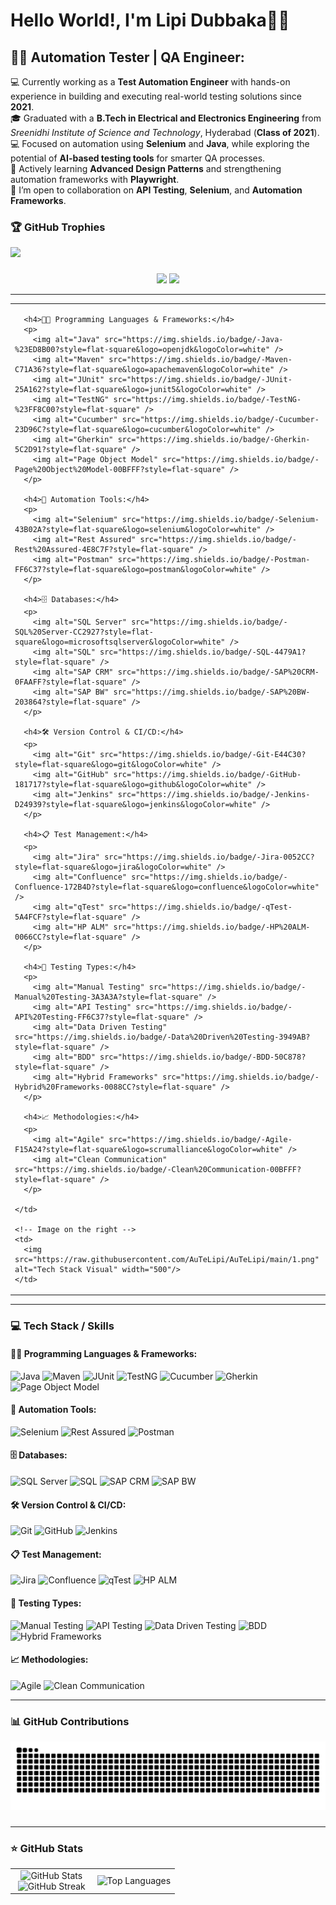 # Hello World!, I'm Lipi Dubbaka👋🏼  

## 🕵️‍♂️ Automation Tester | QA Engineer:

💻 Currently working as a <strong>Test Automation Engineer</strong> with hands-on experience in building and executing real-world testing solutions since <strong>2021</strong>. <br>
🎓 Graduated with a <strong>B.Tech in Electrical and Electronics Engineering</strong> from <em>Sreenidhi Institute of Science and Technology</em>, Hyderabad (<strong>Class of 2021</strong>). <br>
💻 Focused on automation using <strong>Selenium</strong> and <strong>Java</strong>, while exploring the potential of <strong>AI-based testing tools</strong> for smarter QA processes. <br>
🌱 Actively learning <strong>Advanced Design Patterns</strong> and strengthening automation frameworks with <strong>Playwright</strong>. <br>
👯 I’m open to collaboration on <strong>API Testing</strong>, <strong>Selenium</strong>, and <strong>Automation Frameworks</strong>. 

### 🏆 GitHub Trophies
<img src="https://github-profile-trophy.vercel.app/?username=AuTeLipi&theme=kimbie_dark" />

###

<!-- Gmail - Replace with your actual email -->
<div align="center">
  <a href="mailto:lipipgm@gmail.com"><img src="https://img.shields.io/badge/Gmail-D14836?style=for-the-badge&logo=gmail&logoColor=white&color=black" /></a>
  <a href="https://www.linkedin.com/in/lipidubbaka"><img src="https://img.shields.io/badge/LinkedIn-%2312100E.svg?&style=for-the-badge&logo=linkedin&logoColor=white&color=black" /></a>
 <!-- <a href="https://aal1x-jobhub.github.io/jobhub-landing/"><img src="https://img.shields.io/badge/Website-%23.svg?&style=for-the-badge&logo=www&logoColor=white&color=black" /></a> -->
</div>

---

<table>
  <tr>
    <!-- Tech Badges on the left -->
    <td>

      <h4>🧑‍💻 Programming Languages & Frameworks:</h4>
      <p>
        <img alt="Java" src="https://img.shields.io/badge/-Java-%23ED8B00?style=flat-square&logo=openjdk&logoColor=white" />
        <img alt="Maven" src="https://img.shields.io/badge/-Maven-C71A36?style=flat-square&logo=apachemaven&logoColor=white" />
        <img alt="JUnit" src="https://img.shields.io/badge/-JUnit-25A162?style=flat-square&logo=junit5&logoColor=white" />
        <img alt="TestNG" src="https://img.shields.io/badge/-TestNG-%23FF8C00?style=flat-square" />
        <img alt="Cucumber" src="https://img.shields.io/badge/-Cucumber-23D96C?style=flat-square&logo=cucumber&logoColor=white" />
        <img alt="Gherkin" src="https://img.shields.io/badge/-Gherkin-5C2D91?style=flat-square" />
        <img alt="Page Object Model" src="https://img.shields.io/badge/-Page%20Object%20Model-00BFFF?style=flat-square" />
      </p>

      <h4>🤖 Automation Tools:</h4>
      <p>
        <img alt="Selenium" src="https://img.shields.io/badge/-Selenium-43B02A?style=flat-square&logo=selenium&logoColor=white" />
        <img alt="Rest Assured" src="https://img.shields.io/badge/-Rest%20Assured-4E8C7F?style=flat-square" />
        <img alt="Postman" src="https://img.shields.io/badge/-Postman-FF6C37?style=flat-square&logo=postman&logoColor=white" />
      </p>

      <h4>🗄️ Databases:</h4>
      <p>
        <img alt="SQL Server" src="https://img.shields.io/badge/-SQL%20Server-CC2927?style=flat-square&logo=microsoftsqlserver&logoColor=white" />
        <img alt="SQL" src="https://img.shields.io/badge/-SQL-4479A1?style=flat-square" />
        <img alt="SAP CRM" src="https://img.shields.io/badge/-SAP%20CRM-0FAAFF?style=flat-square" />
        <img alt="SAP BW" src="https://img.shields.io/badge/-SAP%20BW-203864?style=flat-square" />
      </p>

      <h4>🛠️ Version Control & CI/CD:</h4>
      <p>
        <img alt="Git" src="https://img.shields.io/badge/-Git-E44C30?style=flat-square&logo=git&logoColor=white" />
        <img alt="GitHub" src="https://img.shields.io/badge/-GitHub-181717?style=flat-square&logo=github&logoColor=white" />
        <img alt="Jenkins" src="https://img.shields.io/badge/-Jenkins-D24939?style=flat-square&logo=jenkins&logoColor=white" />
      </p>

      <h4>📋 Test Management:</h4>
      <p>
        <img alt="Jira" src="https://img.shields.io/badge/-Jira-0052CC?style=flat-square&logo=jira&logoColor=white" />
        <img alt="Confluence" src="https://img.shields.io/badge/-Confluence-172B4D?style=flat-square&logo=confluence&logoColor=white" />
        <img alt="qTest" src="https://img.shields.io/badge/-qTest-5A4FCF?style=flat-square" />
        <img alt="HP ALM" src="https://img.shields.io/badge/-HP%20ALM-0066CC?style=flat-square" />
      </p>

      <h4>🧪 Testing Types:</h4>
      <p>
        <img alt="Manual Testing" src="https://img.shields.io/badge/-Manual%20Testing-3A3A3A?style=flat-square" />
        <img alt="API Testing" src="https://img.shields.io/badge/-API%20Testing-FF6C37?style=flat-square" />
        <img alt="Data Driven Testing" src="https://img.shields.io/badge/-Data%20Driven%20Testing-3949AB?style=flat-square" />
        <img alt="BDD" src="https://img.shields.io/badge/-BDD-50C878?style=flat-square" />
        <img alt="Hybrid Frameworks" src="https://img.shields.io/badge/-Hybrid%20Frameworks-0088CC?style=flat-square" />
      </p>

      <h4>📈 Methodologies:</h4>
      <p>
        <img alt="Agile" src="https://img.shields.io/badge/-Agile-F15A24?style=flat-square&logo=scrumalliance&logoColor=white" />
        <img alt="Clean Communication" src="https://img.shields.io/badge/-Clean%20Communication-00BFFF?style=flat-square" />
      </p>

    </td>

    <!-- Image on the right -->
    <td>
      <img src="https://raw.githubusercontent.com/AuTeLipi/AuTeLipi/main/1.png" alt="Tech Stack Visual" width="500"/>
    </td>
  </tr>
</table>


---

### 💻 Tech Stack / Skills 

  <!-- Programming Languages & Frameworks -->
  #### 🧑‍💻 Programming Languages & Frameworks:
  
  <p>
  <img alt="Java" src="https://img.shields.io/badge/-Java-%23ED8B00?style=flat-square&logo=openjdk&logoColor=white" />
  <img alt="Maven" src="https://img.shields.io/badge/-Maven-C71A36?style=flat-square&logo=apachemaven&logoColor=white" />
  <img alt="JUnit" src="https://img.shields.io/badge/-JUnit-25A162?style=flat-square&logo=junit5&logoColor=white" />
  <img alt="TestNG" src="https://img.shields.io/badge/-TestNG-%23FF8C00?style=flat-square" />
  <img alt="Cucumber" src="https://img.shields.io/badge/-Cucumber-23D96C?style=flat-square&logo=cucumber&logoColor=white" />
  <img alt="Gherkin" src="https://img.shields.io/badge/-Gherkin-5C2D91?style=flat-square" />
  <img alt="Page Object Model" src="https://img.shields.io/badge/-Page%20Object%20Model-00BFFF?style=flat-square" />
  </p>


  <!-- Automation Tools -->
  #### 🤖 Automation Tools:
  <p>
  <img alt="Selenium" src="https://img.shields.io/badge/-Selenium-43B02A?style=flat-square&logo=selenium&logoColor=white" />
  <img alt="Rest Assured" src="https://img.shields.io/badge/-Rest%20Assured-4E8C7F?style=flat-square" />
  <img alt="Postman" src="https://img.shields.io/badge/-Postman-FF6C37?style=flat-square&logo=postman&logoColor=white" />
  </p>

  <!-- Databases -->
  #### 🗄️ Databases:
  <p>
  <img alt="SQL Server" src="https://img.shields.io/badge/-SQL%20Server-CC2927?style=flat-square&logo=microsoftsqlserver&logoColor=white" />
  <img alt="SQL" src="https://img.shields.io/badge/-SQL-4479A1?style=flat-square" />
  <img alt="SAP CRM" src="https://img.shields.io/badge/-SAP%20CRM-0FAAFF?style=flat-square" />
  <img alt="SAP BW" src="https://img.shields.io/badge/-SAP%20BW-203864?style=flat-square" />
  </p>

  <!-- Version Control & CI/CD -->
  #### 🛠️ Version Control & CI/CD:
  <p>
  <img alt="Git" src="https://img.shields.io/badge/-Git-E44C30?style=flat-square&logo=git&logoColor=white" />
  <img alt="GitHub" src="https://img.shields.io/badge/-GitHub-181717?style=flat-square&logo=github&logoColor=white" />
  <img alt="Jenkins" src="https://img.shields.io/badge/-Jenkins-D24939?style=flat-square&logo=jenkins&logoColor=white" />
  </p>
  
  <!-- Test Management -->
  #### 📋 Test Management:
  <p>
  <img alt="Jira" src="https://img.shields.io/badge/-Jira-0052CC?style=flat-square&logo=jira&logoColor=white" />
  <img alt="Confluence" src="https://img.shields.io/badge/-Confluence-172B4D?style=flat-square&logo=confluence&logoColor=white" />
  <img alt="qTest" src="https://img.shields.io/badge/-qTest-5A4FCF?style=flat-square" />
  <img alt="HP ALM" src="https://img.shields.io/badge/-HP%20ALM-0066CC?style=flat-square" />
  </p>

  <!-- Testing Types -->
  #### 🧪 Testing Types:
  <p>
  <img alt="Manual Testing" src="https://img.shields.io/badge/-Manual%20Testing-3A3A3A?style=flat-square" />
  <img alt="API Testing" src="https://img.shields.io/badge/-API%20Testing-FF6C37?style=flat-square" />
  <img alt="Data Driven Testing" src="https://img.shields.io/badge/-Data%20Driven%20Testing-3949AB?style=flat-square" />
  <img alt="BDD" src="https://img.shields.io/badge/-BDD-50C878?style=flat-square" />
  <img alt="Hybrid Frameworks" src="https://img.shields.io/badge/-Hybrid%20Frameworks-0088CC?style=flat-square" />
  </p>

  <!-- Methodologies -->
  #### 📈 Methodologies:
  <p>
  <img alt="Agile" src="https://img.shields.io/badge/-Agile-F15A24?style=flat-square&logo=scrumalliance&logoColor=white" />
  <img alt="Clean Communication" src="https://img.shields.io/badge/-Clean%20Communication-00BFFF?style=flat-square" />
  </p>

---

### 📊 GitHub Contributions

<picture>
  <source media="(prefers-color-scheme: dark)" srcset="https://raw.githubusercontent.com/AuTeLipi/AuTeLipi/output/github-snake-dark.svg" />
  <source media="(prefers-color-scheme: light)" srcset="https://raw.githubusercontent.com/AuTeLipi/AuTeLipi/output/github-snake.svg" />
  <img alt="github-snake" src="https://raw.githubusercontent.com/AuTeLipi/AuTeLipi/output/github-snake.svg" />
</picture>

###

---
<!-- Github Stats -->
### ⭐ GitHub Stats

<p align="center">
  <table align="center">
    <tr>
      <td width="50%" align="center">
        <img src="https://github-readme-stats.vercel.app/api?username=AuTeLipi&theme=nightowl&show_icons=true&count_private=true" alt="GitHub Stats" />
        <br>
        <img src="https://github-readme-streak-stats.herokuapp.com/?user=AuTeLipi&theme=nightowl&hide_border=false" alt="GitHub Streak" />
      </td>
      <td width="50%" align="center">
        <img src="https://github-readme-stats.vercel.app/api/top-langs/?username=AuTeLipi&theme=nightowl&hide_border=false&langs_count=10" alt="Top Languages" />
      </td>
    </tr>
  </table>
</p>


